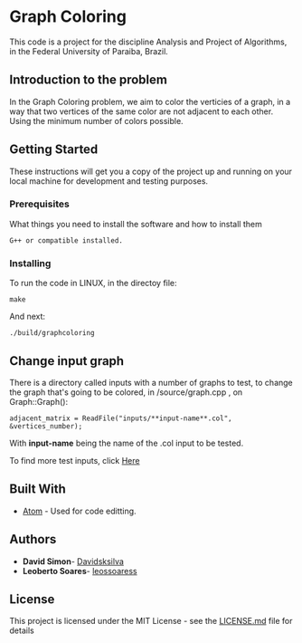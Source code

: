 # Graph Coloring

This code is a project for the discipline Analysis and Project of Algorithms, in the Federal University of Paraiba, Brazil.

## Introduction to the problem

In the Graph Coloring problem, we aim to color the verticies of a graph, in a way that two vertices of the same color are not adjacent to each other. Using the minimum number of colors possible.

## Getting Started

These instructions will get you a copy of the project up and running on your local machine for development and testing purposes.

### Prerequisites

What things you need to install the software and how to install them

```
G++ or compatible installed.
```

### Installing

To run the code in LINUX, in the directoy file:

```
make
```

And next:

```
./build/graphcoloring
```

## Change input graph

There is a directory called inputs with a number of graphs to test, to change the graph that's going to be colored, in /source/graph.cpp , on Graph::Graph():

```
adjacent_matrix = ReadFile("inputs/**input-name**.col", &vertices_number);
```
With **input-name** being the name of the .col input to be tested.

To find more test inputs, click [Here](http://cse.unl.edu/~tnguyen/npbenchmarks/graphcoloring.html)

## Built With

* [Atom](https://atom.io/) - Used for code editting.

## Authors

* **David Simon**- [Davidsksilva](https://github.com/Davidsksilva)
* **Leoberto Soares**- [leossoaress](https://github.com/leossoaress)

## License

This project is licensed under the MIT License - see the [LICENSE.md](LICENSE.md) file for details
